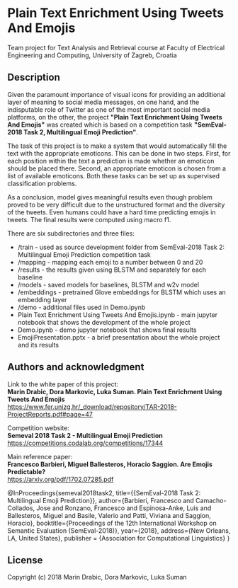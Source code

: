 # Plain Text Enrichment Using Tweets And Emojis
Team project for Text Analysis and Retrieval course at Faculty of Electrical Engineering and Computing, University of Zagreb, Croatia

## Description

Given the paramount importance of visual icons for providing an additional layer of meaning to social media messages, on one hand, and the indisputable role of Twitter as one of the most important social media platforms, on the other, the project **"Plain Text Enrichment Using Tweets And Emojis"** was created which is based on a competition task **"SemEval-2018 Task 2, Multilingual Emoji Prediction"**.

The task of this project is to make a system that would automatically fill the text with the appropriate emoticons. This can be done in two steps. First, for each position within the text a prediction is made whether an emoticon should be placed there. Second, an appropriate emoticon is chosen from a list of available emoticons. Both these tasks can be set up as supervised classification problems.

As a conclusion, model gives meaningful results even though problem proved to be very difficult due to the unstructured format and the diversity of the tweets. Even humans could have a hard time predicting emojis in tweets. The final results were computed using macro f1.

There are six subdirectories and three files:
- /train - used as source development folder from SemEval-2018 Task 2: Multilingual Emoji Prediction competition task
- /mapping - mapping each emoji to a number between 0 and 20
- /results - the results given using BLSTM and separately for each baseline
- /models - saved models for baselines, BLSTM and w2v model
- /embeddings - pretrained Glove embeddings for BLSTM which uses an embedding layer
- /demo - additional files used in Demo.ipynb
- Plain Text Enrichment Using Tweets And Emojis.ipynb - main jupyter notebook that shows the development of the whole project
- Demo.ipynb - demo jupyter notebook that shows final results
- EmojiPresentation.pptx - a brief presentation about the whole project and its results

## Authors and acknowledgment

Link to the white paper of this project:<br/>
**Marin Drabic, Dora Markovic, Luka Suman. Plain Text Enrichment Using Tweets And Emojis**<br/>
https://www.fer.unizg.hr/_download/repository/TAR-2018-ProjectReports.pdf#page=47

Competition website:<br/>
**Semeval 2018 Task 2 - Multilingual Emoji Prediction**<br/>
https://competitions.codalab.org/competitions/17344

Main reference paper:<br/>
**Francesco Barbieri, Miguel Ballesteros, Horacio Saggion. Are Emojis Predictable?**<br/>
https://arxiv.org/pdf/1702.07285.pdf

@InProceedings{semeval2018task2,
  title={{SemEval-2018 Task 2: Multilingual Emoji Prediction}},
  author={Barbieri, Francesco and Camacho-Collados, Jose and Ronzano, Francesco and Espinosa-Anke, Luis and Ballesteros, Miguel and Basile, Valerio and Patti, Viviana and Saggion, Horacio},
  booktitle={Proceedings of the 12th International Workshop on Semantic Evaluation (SemEval-2018)},
  year={2018}, 
  address={New Orleans, LA, United States},
  publisher = {Association for Computational Linguistics}
 }

## License

Copyright (c) 2018 Marin Drabic, Dora Markovic, Luka Suman


